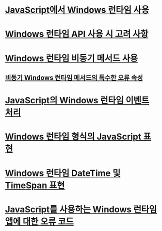 # [JavaScript에서 Windows 런타임 사용](using-the-windows-runtime-in-javascript.md)
# [Windows 런타임 API 사용 시 고려 사항](considerations-when-using-the-windows-runtime-api.md)
# [Windows 런타임 비동기 메서드 사용](using-windows-runtime-asynchronous-methods.md)
## [비동기 Windows 런타임 메서드의 특수한 오류 속성](special-error-properties-from-asynchronous-windows-runtime-methods.md)
# [JavaScript의 Windows 런타임 이벤트 처리](handling-windows-runtime-events-in-javascript.md)
# [Windows 런타임 형식의 JavaScript 표현](javascript-representation-of-windows-runtime-types.md)
# [Windows 런타임 DateTime 및 TimeSpan 표현](windows-runtime-datetime-and-timespan-representations.md)
# [JavaScript를 사용하는 Windows 런타임 앱에 대한 오류 코드](error-codes-for-windows-runtime-apps-using-javascript.md)
